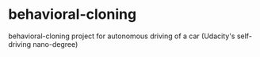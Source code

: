 # behavioral-cloning
behavioral-cloning project for autonomous driving of a car (Udacity's self-driving nano-degree)

